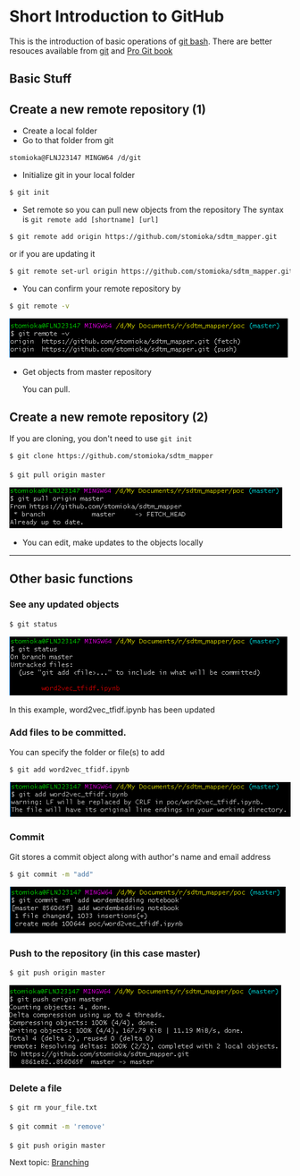 
# Short Introduction to GitHub

This is the introduction of basic operations of [git bash](https://gitforwindows.org/).
There are better resouces available from [git](https://github.com/git-for-windows/git/tree/master/Documentation) and [Pro Git book](https://git-scm.com/book/en/v2)

## Basic Stuff

## Create a new remote repository (1)
* Create a local folder
* Go to that folder from git

```bash
stomioka@FLNJ23147 MINGW64 /d/git
```

* Initialize git in your local folder

```bash
$ git init
```

* Set remote so you can pull new objects from the repository
    The syntax is `git remote add [shortname] [url] `



```bash
$ git remote add origin https://github.com/stomioka/sdtm_mapper.git
```

or if you are updating it<br>


```bash
$ git remote set-url origin https://github.com/stomioka/sdtm_mapper.git
```

* You can confirm your remote repository by<br>



```bash
$ git remote -v
```

   ![](images/intro2.png)

* Get objects from master repository<br>

     You can pull.



## Create a new remote repository (2)
If you are cloning, you don't need to use `git init`
```bash
$ git clone https://github.com/stomioka/sdtm_mapper

$ git pull origin master
```

![](images/intro3.png)

* You can edit, make updates to the objects locally

---
## Other basic functions

### See any updated objects

```bash
$ git status
```

  ![](images/intro4.png)

In this example, word2vec_tfidf.ipynb has been updated

### Add files to be committed.
You can specify the folder or file(s) to add

```bash
$ git add word2vec_tfidf.ipynb
```

   ![](images/intro5.png)

### Commit
Git stores a commit object along with author's name and email address

```bash
$ git commit -m "add"
```

  ![](images/intro6.png)

### Push to the repository (in this case master)


```bash
$ git push origin master
```

   ![](images/intro7.png)

### Delete a file

```bash
$ git rm your_file.txt

$ git commit -m 'remove'

$ git push origin master
```



Next topic: [Branching](branching.ipynb)
